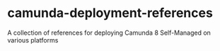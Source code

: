 # camunda-deployment-references
A collection of references for deploying Camunda 8 Self-Managed on various platforms
